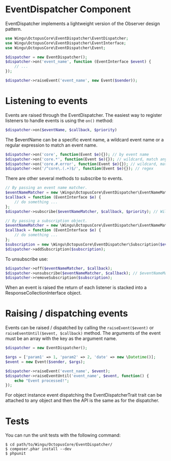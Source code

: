 EventDispatcher Component
=========================

EventDispatcher implements a lightweight version of the Observer design pattern.

```php
use Wingu\OctopusCore\EventDispatcher\EventDispatcher;
use Wingu\OctopusCore\EventDispatcher\EventInterface;
use Wingu\OctopusCore\EventDispatcher\Event;

$dispatcher = new EventDispatcher();
$dispatcher->on('event_name', function (EventInterface $event) {
    // ...
});

$dispatcher->raiseEvent('event_name', new Event($sender));
```

Listening to events
===================

Events are raised through the EventDispatcher. The easiest way to register listeners to handle events is using the `on()` method:
	
```php
$dispatcher->on($eventName, $callback, $priority)
```

The $eventName can be a specific event name, a wildcard event name or a regular expression to match an event name.

```php
$dispatcher->on('core', function(Event $e){}); // by event name
$dispatcher->on('core.*', function(Event $e){}); // wildcard, match anything after *
$dispatcher->on('core.#.error', function(Event $e){}); // wildcard, match a namespace (core.log.error, core.db.error, etc)
$dispatcher->on('/^core\.(.+)$/', function(Event $e){}); // regex
```

There are other several methods to subscribe to events.
	
```php
// By passing an event name matcher.
$eventNameMatcher = new \Wingu\OctopusCore\EventDispatcher\EventNameMatcher\AllNamesMatcher();
$callback = function (EventInterface $e) {
	// do something ...
};
$dispatcher->subscribe($eventNameMatcher, $callback, $priority); // Will actually subscribe to all events.

// By passing a subscription object.
$eventNameMatcher = new \Wingu\OctopusCore\EventDispatcher\EventNameMatcher\NameMatcher('core.mail');
$callback = function (EventInterface $e) {
	// do something ...
};
$subscription = new \Wingu\OctopusCore\EventDispatcher\Subscription($eventNameMatcher, $callback);
$dispatcher->addSubscription($subscription);
```

To unsubscribe use:

```php
$dispatcher->off($eventNameMatcher, $callback);
$dispatcher->unsubscribe($eventNameMatcher, $callback); // $eventNameMatcher doesn't have to be the same instance, but has to match the same event(s).
$dispatcher->removeSubscription($subscription);
```

When an event is raised the return of each listener is stacked into a ResponseCollectionInterface object.

Raising / dispatching events
============================

Events can be raised / dispatched by calling the `raiseEvent($event)` or `raiseEventUntil($event, $callback)` method. 
The arguments of the event must be an array with the key as the argument name.

```php
$dispatcher = new EventDispatcher();

$args = ['param1' => 1, 'param2' => 2, 'date' => new \Datetime()];
$event = new Event($sender, $args);

$dispatcher->raiseEvent('event_name', $event);
$dispatcher->raiseEventUntil('event_name', $event, function() {
    echo "Event processed!";
});
```

For object instance event dispatching the EventDispatcherTrait trait can be attached to any object and then the API is the same as for the dispatcher.

Tests
=========================

You can run the unit tests with the following command:

    $ cd path/to/Wingu/OctopusCore/EventDispatcher/
    $ composer.phar install --dev
    $ phpunit